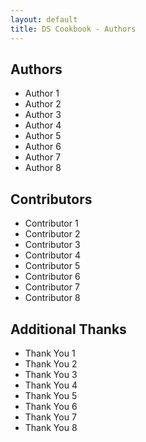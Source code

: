 ```yaml
---
layout: default
title: DS Cookbook - Authors
---
```


## Authors
- Author 1
- Author 2
- Author 3
- Author 4
- Author 5
- Author 6
- Author 7
- Author 8


## Contributors
- Contributor 1
- Contributor 2
- Contributor 3
- Contributor 4
- Contributor 5
- Contributor 6
- Contributor 7
- Contributor 8


## Additional Thanks
- Thank You 1
- Thank You 2
- Thank You 3
- Thank You 4
- Thank You 5
- Thank You 6
- Thank You 7
- Thank You 8
